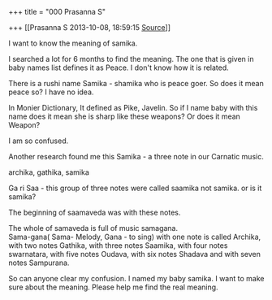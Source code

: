 +++
title = "000 Prasanna S"

+++
[[Prasanna S	2013-10-08, 18:59:15 [Source](https://groups.google.com/g/samskrita/c/xo-bh7V0R2E)]]



I want to know the meaning of samika.

I searched a lot for 6 months to find the meaning. The one that is given in baby names list defines it as Peace. I don't know how it is related.



There is a rushi name Samika - shamika who is peace goer. So does it mean peace so? I have no idea.



In Monier Dictionary, It defined as Pike, Javelin. So if I name baby with this name does it mean she is sharp like these weapons? Or does it mean Weapon?



I am so confused.



Another research found me this Samika - a three note in our Carnatic music.

archika, gathika, samika



Ga ri Saa - this group of three notes were called saamika not samika. or is it samika?  

The beginning of saamaveda was with these notes.

The whole of samaveda is full of music samagana.  
Sama-gana( Sama- Melody, Gana - to sing) with one note is called Archika, with two notes Gathika, with three notes Saamika, with four notes swarnatara, with five notes Oudava, with six notes Shadava and with seven notes Sampurana.





So can anyone clear my confusion. I named my baby samika. I want to make sure about the meaning. Please help me find the real meaning.





